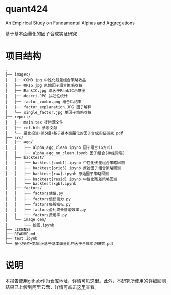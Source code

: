 # quant424

An Empirical Study on Fundamental Alphas and Aggregations

基于基本面量化的因子合成实证研究
# 项目结构
```quant424
.
├── images/
│   ├── COMB.jpg 中性化残差组合策略收益
│   ├── ORIG.jpg 原始因子组合策略收益
│   ├── RankIC.jpg 单因子RankIC示意图
│   ├── descri.JPG 描述性统计
│   ├── factor_combo.png 组合后结果
│   ├── factor_explanation.JPG 因子解释
│   └── single_factor.jpg 单因子策略收益
├── report/
│   ├── main.tex 报告源文件
│   ├── ref.bib 参考文献
│   └── 量化投资+第5组+基于基本面量化的因子合成实证研究.pdf
├── src/
│   ├── agg/
│   │   ├── alpha_agg_clean.ipynb 因子组合(6方式)
│   │   └── alpha_agg_nn_clean.ipynb 因子组合(神经网络)
│   ├── backtest/
│   │   ├── backtest[comb1].ipynb 中性化残差组合策略回测
│   │   ├── backtest[orig5].ipynb 原始因子组合策略回测
│   │   ├── backtest[raw].ipynb 原始因子策略回测
│   │   ├── backtest[resid].ipynb 中性化残差策略回测
│   │   └── backtest[xgb].ipynb
│   ├── factors/
│   │   ├── factors估值.py
│   │   ├── factors偿债能力.py
│   │   ├── factors每股指标.py
│   │   ├── factors盈利成长营运效率.py
│   │   └── factors费用率.py
│   └── image_gen/
│       └── 绘图.ipynb
├── LICENSE
├── README.md
├── test.ipynb
└── 量化投资+第5组+基于基本面量化的因子合成实证研究.pdf
```

# 说明
本报告使用github作为仓库地址，详情可见[这里](https://github.com/Silkdust/quant424)。此外，本研究所使用的详细回测结果已上传到阿里云盘，详情可点击[这里](
https://www.aliyundrive.com/s/XGJJLKSDEXM)查看。
